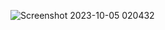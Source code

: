 ![Screenshot 2023-10-05 020432](https://github.com/mukundmadhav-kalvium/Nand2Tetris-Project4.1/assets/142651947/eb3ba98f-baa3-4931-9a42-db40c012d6b6)
